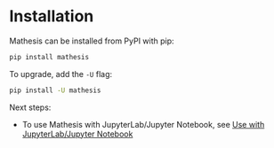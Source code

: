 # Installation

Mathesis can be installed from PyPI with pip:

```bash
pip install mathesis
```

To upgrade, add the `-U` flag:

```bash
pip install -U mathesis
```

Next steps:

- To use Mathesis with JupyterLab/Jupyter Notebook, see [Use with JupyterLab/Jupyter Notebook](jupyter.py)